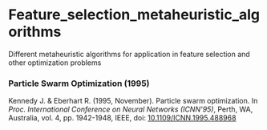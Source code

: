 # Feature_selection_metaheuristic_algorithms
 Different metaheuristic algorithms for application in feature selection and other optimization problems

### Particle Swarm Optimization (1995)
Kennedy J. & Eberhart R. (1995, November). Particle swarm optimization. In _Proc. International Conference on Neural Networks (ICNN'95)_, Perth, WA, Australia, vol. 4, pp. 1942-1948, IEEE, doi: [10.1109/ICNN.1995.488968](https://ieeexplore.ieee.org/document/488968)
